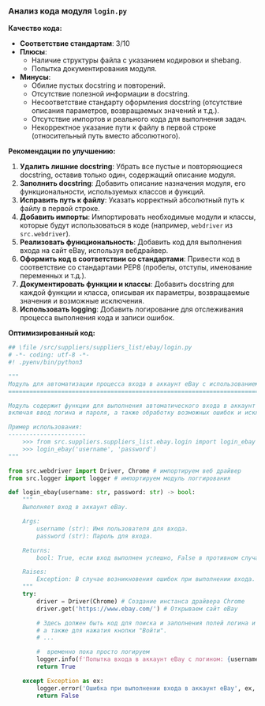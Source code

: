 ### **Анализ кода модуля `login.py`**

**Качество кода:**

- **Соответствие стандартам**: 3/10
- **Плюсы**:
    - Наличие структуры файла с указанием кодировки и shebang.
    - Попытка документирования модуля.
- **Минусы**:
    - Обилие пустых docstring и повторений.
    - Отсутствие полезной информации в docstring.
    - Несоответствие стандарту оформления docstring (отсутствие описания параметров, возвращаемых значений и т.д.).
    - Отсутствие импортов и реального кода для выполнения задач.
    - Некорректное указание пути к файлу в первой строке (относительный путь вместо абсолютного).

**Рекомендации по улучшению:**

1.  **Удалить лишние docstring**: Убрать все пустые и повторяющиеся docstring, оставив только один, содержащий описание модуля.
2.  **Заполнить docstring**: Добавить описание назначения модуля, его функциональности, используемых классов и функций.
3.  **Исправить путь к файлу**: Указать корректный абсолютный путь к файлу в первой строке.
4.  **Добавить импорты**: Импортировать необходимые модули и классы, которые будут использоваться в коде (например, `webdriver` из `src.webdriver`).
5.  **Реализовать функциональность**: Добавить код для выполнения входа на сайт eBay, используя вебдрайвер.
6.  **Оформить код в соответствии со стандартами**: Привести код в соответствие со стандартами PEP8 (пробелы, отступы, именование переменных и т.д.).
7.  **Документировать функции и классы**: Добавить docstring для каждой функции и класса, описывая их параметры, возвращаемые значения и возможные исключения.
8.  **Использовать logging**: Добавить логирование для отслеживания процесса выполнения кода и записи ошибок.

**Оптимизированный код:**

```python
## \file /src/suppliers/suppliers_list/ebay/login.py
# -*- coding: utf-8 -*-
#! .pyenv/bin/python3

"""
Модуль для автоматизации процесса входа в аккаунт eBay с использованием веб-драйвера.
====================================================================================

Модуль содержит функции для выполнения автоматического входа в аккаунт eBay,
включая ввод логина и пароля, а также обработку возможных ошибок и исключений.

Пример использования:
----------------------
    >>> from src.suppliers.suppliers_list.ebay.login import login_ebay
    >>> login_ebay('username', 'password')
"""

from src.webdriver import Driver, Chrome # импортируем веб драйвер
from src.logger import logger # импортируем модуль логгирования

def login_ebay(username: str, password: str) -> bool:
    """
    Выполняет вход в аккаунт eBay.

    Args:
        username (str): Имя пользователя для входа.
        password (str): Пароль для входа.

    Returns:
        bool: True, если вход выполнен успешно, False в противном случае.

    Raises:
        Exception: В случае возникновения ошибок при выполнении входа.
    """
    try:
        driver = Driver(Chrome) # Создание инстанса драйвера Chrome
        driver.get('https://www.ebay.com/') # Открываем сайт eBay

        # Здесь должен быть код для поиска и заполнения полей логина и пароля,
        # а также для нажатия кнопки "Войти".
        # ...

        #  временно пока просто логируем
        logger.info(f'Попытка входа в аккаунт eBay с логином: {username}')
        return True

    except Exception as ex:
        logger.error('Ошибка при выполнении входа в аккаунт eBay', ex, exc_info=True)
        return False